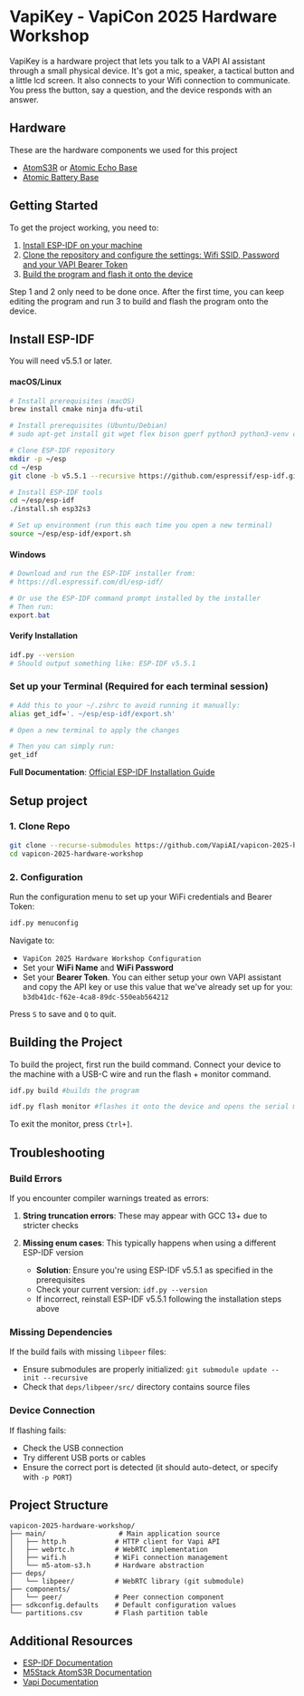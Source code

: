 # VapiKey - VapiCon 2025 Hardware Workshop

VapiKey is a hardware project that lets you talk to a VAPI AI assistant through a small physical device. It's got a mic, speaker, a tactical button and a little lcd screen. It also connects to your Wifi connection to communicate. You press the button, say a question, and the device responds with an answer.

## Hardware

These are the hardware components we used for this project

   - [AtomS3R](https://docs.m5stack.com/en/core/AtomS3R) or [Atomic Echo Base](https://docs.m5stack.com/en/atom/Atomic%20Echo%20Base)
   - [Atomic Battery Base](https://shop.m5stack.com/products/atomic-battery-base-200mah?srsltid=AfmBOoqrr_zX2RVCksgfggWRR2F-8hTZ4asWs7_DuLn3MWEXH9JYPSqN)

## Getting Started

To get the project working, you need to:

1. [Install ESP-IDF on your machine](#install-esp-idf)
2. [Clone the repository and configure the settings: Wifi SSID, Password and your VAPI Bearer Token](#setup-project)
3. [Build the program and flash it onto the device](#building-the-project)

Step 1 and 2 only need to be done once. After the first time, you can keep editing the program and run 3 to build and flash the program onto the device.

## Install ESP-IDF 

You will need v5.5.1 or later.

#### macOS/Linux

   ```bash
   # Install prerequisites (macOS)
   brew install cmake ninja dfu-util

   # Install prerequisites (Ubuntu/Debian)
   # sudo apt-get install git wget flex bison gperf python3 python3-venv cmake ninja-build ccache libffi-dev libssl-dev dfu-util libusb-1.0-0

   # Clone ESP-IDF repository
   mkdir -p ~/esp
   cd ~/esp
   git clone -b v5.5.1 --recursive https://github.com/espressif/esp-idf.git

   # Install ESP-IDF tools
   cd ~/esp/esp-idf
   ./install.sh esp32s3

   # Set up environment (run this each time you open a new terminal)
   source ~/esp/esp-idf/export.sh
   ```

#### Windows

   ```powershell
   # Download and run the ESP-IDF installer from:
   # https://dl.espressif.com/dl/esp-idf/

   # Or use the ESP-IDF command prompt installed by the installer
   # Then run:
   export.bat
   ```

#### Verify Installation

   ```bash
   idf.py --version
   # Should output something like: ESP-IDF v5.5.1
   ```

### Set up your Terminal (Required for each terminal session)

   ```bash
   # Add this to your ~/.zshrc to avoid running it manually:
   alias get_idf='. ~/esp/esp-idf/export.sh'

   # Open a new terminal to apply the changes

   # Then you can simply run:
   get_idf
   ```

**Full Documentation**: [Official ESP-IDF Installation Guide](https://docs.espressif.com/projects/esp-idf/en/latest/esp32/get-started/index.html)

## Setup project

### 1. Clone Repo

```bash
git clone --recurse-submodules https://github.com/VapiAI/vapicon-2025-hardware-workshop.git
cd vapicon-2025-hardware-workshop
```

### 2. Configuration

Run the configuration menu to set up your WiFi credentials and Bearer Token:

```bash
idf.py menuconfig
```

Navigate to:

- `VapiCon 2025 Hardware Workshop Configuration`
- Set your **WiFi Name** and **WiFi Password**
- Set your **Bearer Token**. You can either setup your own VAPI assistant and copy the API key or use this value that we've already set up for you: `b3db41dc-f62e-4ca8-89dc-550eab564212`

Press `S` to save and `Q` to quit.

## Building the Project

To build the project, first run the build command. Connect your device to the machine with a USB-C wire and run the flash + monitor command.

```bash
idf.py build #builds the program

idf.py flash monitor #flashes it onto the device and opens the serial monitor
```

To exit the monitor, press `Ctrl+]`.

## Troubleshooting

### Build Errors

If you encounter compiler warnings treated as errors:

1. **String truncation errors**: These may appear with GCC 13+ due to stricter checks

2. **Missing enum cases**: This typically happens when using a different ESP-IDF version
   - **Solution**: Ensure you're using ESP-IDF v5.5.1 as specified in the prerequisites
   - Check your current version: `idf.py --version`
   - If incorrect, reinstall ESP-IDF v5.5.1 following the installation steps above

### Missing Dependencies

If the build fails with missing `libpeer` files:

- Ensure submodules are properly initialized: `git submodule update --init --recursive`
- Check that `deps/libpeer/src/` directory contains source files

### Device Connection

If flashing fails:

- Check the USB connection
- Try different USB ports or cables
- Ensure the correct port is detected (it should auto-detect, or specify with `-p PORT`)

## Project Structure

```
vapicon-2025-hardware-workshop/
├── main/                  # Main application source
│   ├── http.h            # HTTP client for Vapi API
│   ├── webrtc.h          # WebRTC implementation
│   ├── wifi.h            # WiFi connection management
│   └── m5-atom-s3.h      # Hardware abstraction
├── deps/
│   └── libpeer/          # WebRTC library (git submodule)
├── components/
│   └── peer/             # Peer connection component
├── sdkconfig.defaults    # Default configuration values
└── partitions.csv        # Flash partition table
```

## Additional Resources

- [ESP-IDF Documentation](https://docs.espressif.com/projects/esp-idf/en/latest/)
- [M5Stack AtomS3R Documentation](https://docs.m5stack.com/en/core/AtomS3R)
- [Vapi Documentation](https://docs.vapi.ai/)
